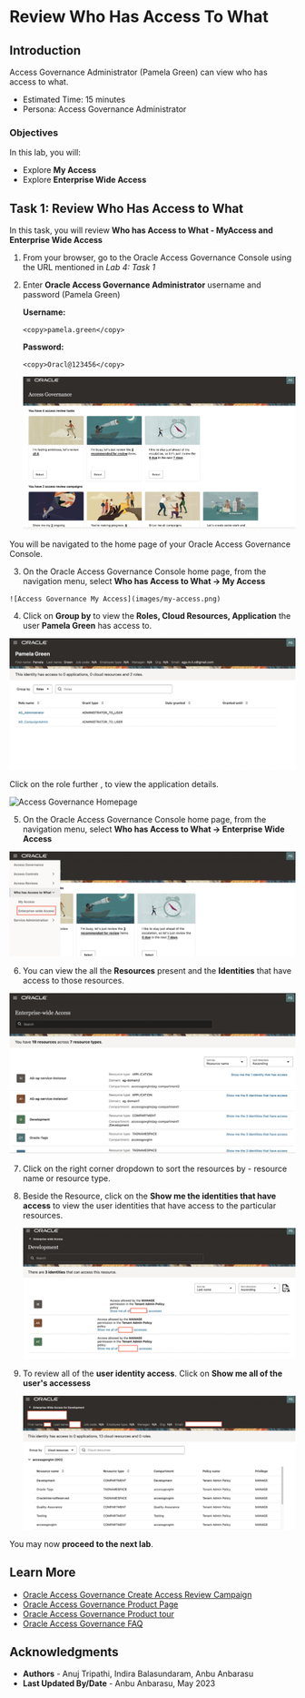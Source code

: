 # Review Who Has Access To What

## Introduction

Access Governance Administrator (Pamela Green) can view who has access to what. 

* Estimated Time: 15 minutes
* Persona: Access Governance Administrator

### Objectives

In this lab, you will:

* Explore **My Access**
* Explore **Enterprise Wide Access**


## Task 1: Review Who Has Access to What 

  In this task, you will review **Who has Access to What - MyAccess and Enterprise Wide Access**


1. From your browser, go to the Oracle Access Governance Console using the URL mentioned in *Lab 4: Task 1* 



2. Enter **Oracle Access Governance Administrator** username and password (Pamela Green)

    **Username:**
    ```
    <copy>pamela.green</copy>
    ```

    **Password:**
    ```
    <copy>Oracl@123456</copy>
    ```

     ![Access Governance Homepage](images/ag-page.png)

     
  You will be navigated to the home page of your Oracle Access Governance Console.

  3. On the Oracle Access Governance Console home page, from the navigation menu, select **Who has Access to What -> My Access** 

    ![Access Governance My Access](images/my-access.png)


  4. Click on **Group by** to view the **Roles, Cloud Resources, Application** the user **Pamela Green** has access to. 

  ![Access Governance My Access Page](images/my-access-page.png)

  Click on the role further , to view the application details. 

  ![Access Governance Homepage](images/my-access-page-app.png)

  5. On the Oracle Access Governance Console home page, from the navigation menu, select **Who has Access to What -> Enterprise Wide Access** 


  ![Access Governance Enterprise Access](images/enterprise-wide-access.png)



  6. You can view the all the **Resources** present and the **Identities** that have access to those resources. 


   ![Access Governance Enterprise Access](images/enterprise-page.png)


  7. Click on the right corner dropdown to sort the resources by - resource name or resource type.



  8. Beside the Resource, click on the **Show me the identities that have access** to view the user identities that have access to the particular resources.  

     ![Access Governance Homepage](images/view-identities.png)


  9. To review all of the **user identity access**. Click on **Show me all of the user's accessess**


      ![Access Governance Homepage](images/identity-details.png)


  You may now **proceed to the next lab**. 

## Learn More

* [Oracle Access Governance Create Access Review Campaign](https://docs.oracle.com/en/cloud/paas/access-governance/pdapg/index.html)
* [Oracle Access Governance Product Page](https://www.oracle.com/security/cloud-security/access-governance/)
* [Oracle Access Governance Product tour](https://www.oracle.com/webfolder/s/quicktours/paas/pt-sec-access-governance/index.html)
* [Oracle Access Governance FAQ](https://www.oracle.com/security/cloud-security/access-governance/faq/)

## Acknowledgments
* **Authors** - Anuj Tripathi, Indira Balasundaram, Anbu Anbarasu 
* **Last Updated By/Date** - Anbu Anbarasu, May 2023
